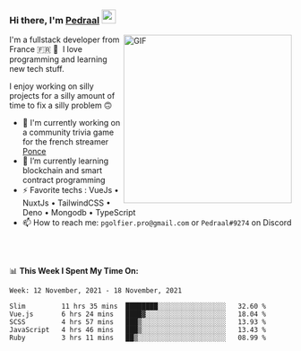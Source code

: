 ### Hi there, I'm <a href="https://pedraal.dev" target="_blank">Pedraal</a> <img src="https://media.giphy.com/media/hvRJCLFzcasrR4ia7z/giphy.gif" width="25px">
<img align="right" alt="GIF" src="https://pedraal.dev/avatar.png" width="300" height="300" />

I'm a fullstack developer from France 🇫🇷 🥖 &nbsp;I love programming and learning new
tech stuff.

I enjoy working on silly projects for a silly amount of time to fix a silly problem 🙃

- 🔭  I'm currently working on a community trivia game for the french streamer <a href="https://twitch.tv/ponce" target="_blank">Ponce</a>
- 🌱 I’m currently learning blockchain and smart contract programming
- ⚡ Favorite techs : VueJs &bull; NuxtJs &bull; TailwindCSS &bull; Deno &bull; Mongodb &bull; TypeScript
- 📫 How to reach me: `pgolfier.pro@gmail.com` or `Pedraal#9274` on Discord

<br>
<br>

📊 **This Week I Spent My Time On:**
<!--START_SECTION:waka-->
```text
Week: 12 November, 2021 - 18 November, 2021

Slim         11 hrs 35 mins  ████████░░░░░░░░░░░░░░░░░   32.60 % 
Vue.js       6 hrs 24 mins   ████▓░░░░░░░░░░░░░░░░░░░░   18.04 % 
SCSS         4 hrs 57 mins   ███▒░░░░░░░░░░░░░░░░░░░░░   13.93 % 
JavaScript   4 hrs 46 mins   ███▒░░░░░░░░░░░░░░░░░░░░░   13.43 % 
Ruby         3 hrs 11 mins   ██▒░░░░░░░░░░░░░░░░░░░░░░   08.99 % 
```
<!--END_SECTION:waka-->

